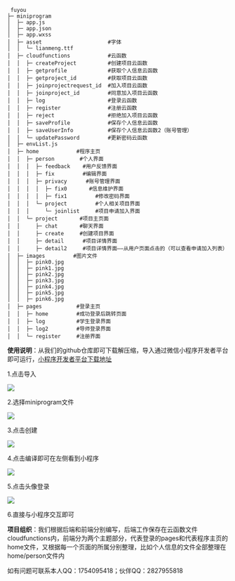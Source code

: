 

```
 fuyou
├─ miniprogram
│  ├─ app.js                
│  ├─ app.json
│  ├─ app.wxss
│  ├─ asset                     #字体
│  │  └─ lianmeng.ttf
│  ├─ cloudfunctions            #云函数
│  │  ├─ createProject          #创建项目云函数
│  │  ├─ getprofile             #获取个人信息云函数
│  │  ├─ getproject_id          #获取项目云函数
│  │  ├─ joinprojectrequest_id  #加入项目云函数
│  │  ├─ joinproject_id         #同意加入项目云函数
│  │  ├─ log                    #登录云函数
│  │  ├─ register               #注册云函数
│  │  ├─ reject                 #拒绝加入项目云函数
│  │  ├─ saveProfile            #保存个人信息云函数
│  │  ├─ saveUserInfo           #保存个人信息云函数2（账号管理）
│  │  └─ updatePassword         #更新密码云函数
│  ├─ envList.js
│  ├─ home            #程序主页
│  │  ├─ person        #个人界面
│  │  │  ├─ feedback    #用户反馈界面
│  │  │  ├─ fix         #编辑界面
│  │  │  ├─ privacy      #账号管理界面
│  │  │  │  ├─ fix0       #信息维护界面
│  │  │  │  ├─ fix1         #修改密码界面
│  │  │  └─ project         #个人相关项目界面
│  │  │     └─ joinlist     #项目申请加入界面
│  │  └─ project       #项目主页面
│  │     ├─ chat       #聊天界面
│  │     ├─ create     #创建项目界面
│  │     ├─ detail      #项目详情界面
│  │     ├─ detail2     #项目详情界面——从用户页面点击的（可以查看申请加入列表）
│  ├─ images         #图片文件
│  │  ├─ pink0.jpg
│  │  ├─ pink1.jpg
│  │  ├─ pink2.jpg
│  │  ├─ pink3.jpg
│  │  ├─ pink4.jpg
│  │  ├─ pink5.jpg
│  │  ├─ pink6.jpg    
│  ├─ pages           #登录主页
│  │  ├─ home         #成功登录后跳转页面
│  │  ├─ log          #学生登录界面
│  │  ├─ log2         #导师登录界面
│  │  └─ register     #注册界面
```
**使用说明**：从我们的github仓库即可下载解压缩，导入通过微信小程序开发者平台即可运行，[小程序开发者平台下载地址](https://developers.weixin.qq.com/miniprogram/dev/devtools/download.html)

1.点击导入

![](https://img2024.cnblogs.com/blog/3487271/202410/3487271-20241010221140646-1387039394.png)

2.选择miniprogram文件

![](https://img2024.cnblogs.com/blog/3487271/202410/3487271-20241010221233617-706295597.png)

3.点击创建

![](https://img2024.cnblogs.com/blog/3487271/202410/3487271-20241010221430885-871127980.png)

4.点击编译即可在左侧看到小程序

![](https://img2024.cnblogs.com/blog/3487271/202410/3487271-20241010221458156-1819496312.png)

5.点击头像登录

![](https://img2024.cnblogs.com/blog/3487271/202410/3487271-20241010221915209-1534890828.png)

6.直接与小程序交互即可

**项目组织**：我们根据后端和前端分别编写，后端工作保存在云函数文件cloudfunctions内，前端分为两个主题部分，代表登录的pages和代表程序主页的home文件，又根据每一个页面的所属分别整理，比如个人信息的文件全部整理在home/person文件内

如有问题可联系本人QQ：1754095418；伙伴QQ：2827955818
